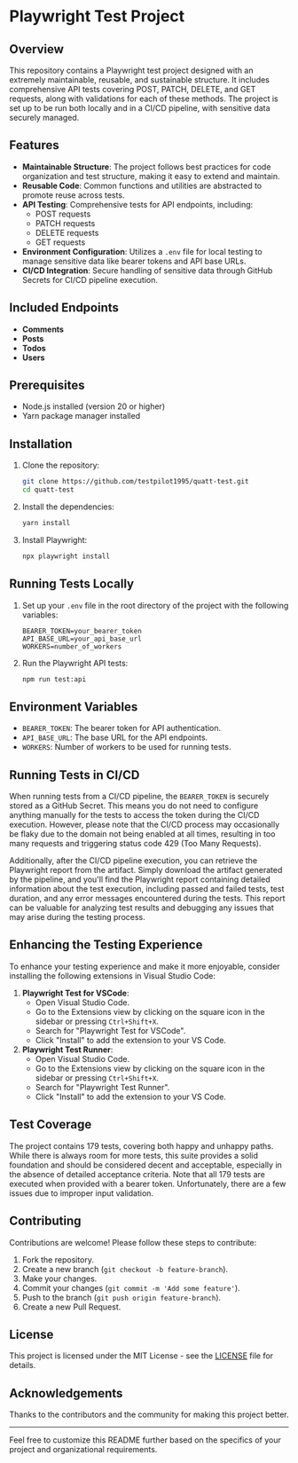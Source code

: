 # Playwright Test Project

## Overview
This repository contains a Playwright test project designed with an extremely maintainable, reusable, and sustainable structure. It includes comprehensive API tests covering POST, PATCH, DELETE, and GET requests, along with validations for each of these methods. The project is set up to be run both locally and in a CI/CD pipeline, with sensitive data securely managed.

## Features
- **Maintainable Structure**: The project follows best practices for code organization and test structure, making it easy to extend and maintain.
- **Reusable Code**: Common functions and utilities are abstracted to promote reuse across tests.
- **API Testing**: Comprehensive tests for API endpoints, including:
  - POST requests
  - PATCH requests
  - DELETE requests
  - GET requests
- **Environment Configuration**: Utilizes a `.env` file for local testing to manage sensitive data like bearer tokens and API base URLs.
- **CI/CD Integration**: Secure handling of sensitive data through GitHub Secrets for CI/CD pipeline execution.

## Included Endpoints
- **Comments**
- **Posts**
- **Todos**
- **Users**

## Prerequisites
- Node.js installed (version 20 or higher)
- Yarn package manager installed

## Installation
1. Clone the repository:
    ```sh
    git clone https://github.com/testpilot1995/quatt-test.git
    cd quatt-test
    ```

2. Install the dependencies:
    ```sh
    yarn install
    ```

3. Install Playwright:
    ```sh
    npx playwright install
    ```

## Running Tests Locally
1. Set up your `.env` file in the root directory of the project with the following variables:
    ```env
    BEARER_TOKEN=your_bearer_token
    API_BASE_URL=your_api_base_url
    WORKERS=number_of_workers
    ```

2. Run the Playwright API tests:
    ```sh
    npm run test:api
    ```

## Environment Variables
- `BEARER_TOKEN`: The bearer token for API authentication.
- `API_BASE_URL`: The base URL for the API endpoints.
- `WORKERS`: Number of workers to be used for running tests.

## Running Tests in CI/CD
When running tests from a CI/CD pipeline, the `BEARER_TOKEN` is securely stored as a GitHub Secret. This means you do not need to configure anything manually for the tests to access the token during the CI/CD execution. However, please note that the CI/CD process may occasionally be flaky due to the domain not being enabled at all times, resulting in too many requests and triggering status code 429 (Too Many Requests).

Additionally, after the CI/CD pipeline execution, you can retrieve the Playwright report from the artifact. Simply download the artifact generated by the pipeline, and you'll find the Playwright report containing detailed information about the test execution, including passed and failed tests, test duration, and any error messages encountered during the tests. This report can be valuable for analyzing test results and debugging any issues that may arise during the testing process.

## Enhancing the Testing Experience
To enhance your testing experience and make it more enjoyable, consider installing the following extensions in Visual Studio Code:
1. **Playwright Test for VSCode**:
    - Open Visual Studio Code.
    - Go to the Extensions view by clicking on the square icon in the sidebar or pressing `Ctrl+Shift+X`.
    - Search for "Playwright Test for VSCode".
    - Click "Install" to add the extension to your VS Code.
2. **Playwright Test Runner**:
    - Open Visual Studio Code.
    - Go to the Extensions view by clicking on the square icon in the sidebar or pressing `Ctrl+Shift+X`.
    - Search for "Playwright Test Runner".
    - Click "Install" to add the extension to your VS Code.

## Test Coverage
The project contains 179 tests, covering both happy and unhappy paths. While there is always room for more tests, this suite provides a solid foundation and should be considered decent and acceptable, especially in the absence of detailed acceptance criteria. Note that all 179 tests are executed when provided with a bearer token. Unfortunately, there are a few issues due to improper input validation.

## Contributing
Contributions are welcome! Please follow these steps to contribute:
1. Fork the repository.
2. Create a new branch (`git checkout -b feature-branch`).
3. Make your changes.
4. Commit your changes (`git commit -m 'Add some feature'`).
5. Push to the branch (`git push origin feature-branch`).
6. Create a new Pull Request.

## License
This project is licensed under the MIT License - see the [LICENSE](LICENSE) file for details.

## Acknowledgements
Thanks to the contributors and the community for making this project better.

---

Feel free to customize this README further based on the specifics of your project and organizational requirements.

